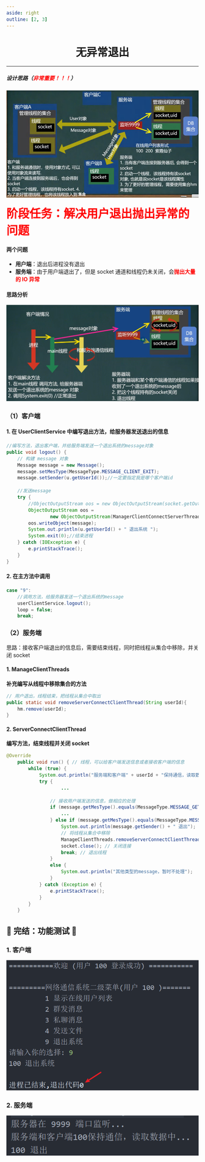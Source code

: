```yaml
---
aside: right
outline: [2, 3]
---
```


<h1 style="text-align: center; font-weight: bold;">无异常退出</h1>

---

##### 设计思路（<span style = "color:red;font-weight:bold">非常重要！！！</span>）

![alt text](设计思路.png)

<span style = "color:red;font-size:30px;font-weight:bold;">阶段任务：解决用户退出抛出异常的问题</span>

#### 两个问题

- **用户端**：退出后进程没有退出
- **服务端**：由于用户端退出了，但是 socket 通道和线程仍未关闭，会<span style ="color:red;font-weight:bold">抛出大量的 IO 异常</span>

#### 思路分析

![alt text](无异常退出思路.png)

### （1）客户端

#### 1. 在 UserClientService 中编写退出方法，给服务器发送退出的信息

```java
//编写方法，退出客户端，并给服务端发送一个退出系统的message对象
public void logout() {
    // 构建 message 对象
    Message message = new Message();
    message.setMesType(MessageType.MESSAGE_CLIENT_EXIT);
    message.setSender(u.getUserId());//一定要指定我是哪个客户端id

    //发送message
    try {
        //ObjectOutputStream oos = new ObjectOutputStream(socket.getOutputStream());
        ObjectOutputStream oos =
                new ObjectOutputStream(ManagerClientConnectServerThread.getClientConnectServerThread(u.getUserId()).getSocket().getOutputStream());
        oos.writeObject(message);
        System.out.println(u.getUserId() + " 退出系统 ");
        System.exit(0);//结束进程
    } catch (IOException e) {
        e.printStackTrace();
    }
}
```

#### 2. 在主方法中调用

```java
case "9":
    //调用方法，给服务器发送一个退出系统的message
    userClientService.logout();
    loop = false;
    break;
```

### （2）服务端

思路：接收客户端退出的信息后，需要结束线程，同时把线程从集合中移除，并关闭 socket

#### 1. ManageClientThreads

**补充编写从线程中移除集合的方法**

```java
// 用户退出，线程结束，把线程从集合中取出
public static void removeServerConnectClientThread(String userId){
    hm.remove(userId);
}
```

#### 2. ServerConnectClientThread

**编写方法，结束线程并关闭 socket**

```java
@Override
    public void run() { // 线程，可以给客户端发送信息或者接收客户端的信息
        while (true) {
            System.out.println("服务端和客户端" + userId + "保持通信，读取数据中...");
            try {
                    ...

                // 接收用户端发送的信息，做相应的处理
                if (message.getMesType().equals(MessageType.MESSAGE_GET_ONLINE_FRIEND)) {
                    ...
                } else if (message.getMesType().equals(MessageType.MESSAGE_CLIENT_EXIT)){
                    System.out.println(message.getSender() + " 退出");
                    // 将线程从集合中移除
                    ManageClientThreads.removeServerConnectClientThread(message.getSender());
                    socket.close(); // 关闭连接
                    break; // 退出线程
                }
                else {
                    System.out.println("其他类型的message，暂时不处理");
                }
            } catch (Exception e) {
                e.printStackTrace();
            }
        }
    }
```

## 🎉 完结：功能测试 🎉

### 1. 客户端

![alt text](无异常退出测试：客户端.png)

### 2. 服务端

![alt text](无异常退出测试：服务端.png)
